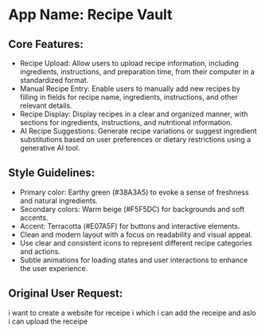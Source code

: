 # **App Name**: Recipe Vault

## Core Features:

- Recipe Upload: Allow users to upload recipe information, including ingredients, instructions, and preparation time, from their computer in a standardized format.
- Manual Recipe Entry: Enable users to manually add new recipes by filling in fields for recipe name, ingredients, instructions, and other relevant details.
- Recipe Display: Display recipes in a clear and organized manner, with sections for ingredients, instructions, and nutritional information.
- AI Recipe Suggestions: Generate recipe variations or suggest ingredient substitutions based on user preferences or dietary restrictions using a generative AI tool.

## Style Guidelines:

- Primary color: Earthy green (#38A3A5) to evoke a sense of freshness and natural ingredients.
- Secondary colors: Warm beige (#F5F5DC) for backgrounds and soft accents.
- Accent: Terracotta (#E07A5F) for buttons and interactive elements.
- Clean and modern layout with a focus on readability and visual appeal.
- Use clear and consistent icons to represent different recipe categories and actions.
- Subtle animations for loading states and user interactions to enhance the user experience.

## Original User Request:
i want to create a website for receipe i which i can add the receipe and aslo i can upload the receipe
  